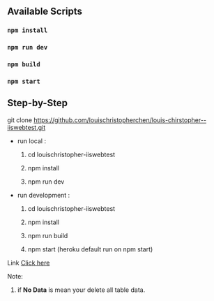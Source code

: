 ## Available Scripts

### `npm install`

### `npm run dev`

### `npm build`

### `npm start`


## Step-by-Step

git clone https://github.com/louischristopherchen/louis-chirstopher--iiswebtest.git

* run local :

  1. cd louischristopher-iiswebtest

  2. npm install

  3. npm run dev

* run development :

  1. cd louischristopher-iiswebtest

  2. npm install

  3. npm run build

  4. npm start (heroku default run on npm start)

Link [Click here](https://chart-visualization.herokuapp.com/)

Note: 
1. if __No Data__ is mean your delete all table data.